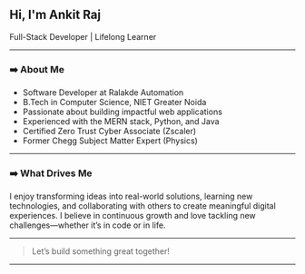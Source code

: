## Hi, I'm Ankit Raj

Full-Stack Developer | Lifelong Learner

---

### ➡️ About Me

- Software Developer at Ralakde Automation
- B.Tech in Computer Science, NIET Greater Noida  
- Passionate about building impactful web applications  
- Experienced with the MERN stack, Python, and Java  
- Certified Zero Trust Cyber Associate (Zscaler)  
- Former Chegg Subject Matter Expert (Physics)

---

### ➡️ What Drives Me

I enjoy transforming ideas into real-world solutions, learning new technologies, and collaborating with others to create meaningful digital experiences. I believe in continuous growth and love tackling new challenges—whether it’s in code or in life.

---

> Let’s build something great together!

---

